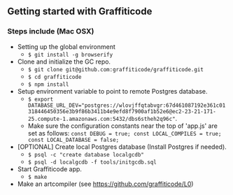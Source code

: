 ## Getting started with Graffiticode

### Steps include (Mac OSX)

* Setting up the global environment
  * `$ git install -g browserify`
* Clone and initialize the GC repo.
  * `$ git clone git@github.com:graffiticode/graffiticode.git`
  * `$ cd graffiticode`
  * `$ npm install`
* Setup environment variable to point to remote Postgres database.
  * `$ export DATABASE_URL_DEV="postgres://wlovjffqtabvgr:67d461087192e361c01318446450356e3b9f86b3411b4e9efd8f7900af1b52e6@ec2-23-21-171-25.compute-1.amazonaws.com:5432/dbs6stheh2q96c"`.
  * Make sure the configuration constants near the top of 'app.js' are set as follows: `const DEBUG = true; const LOCAL_COMPILES = true; const LOCAL_DATABASE = false;`
* [OPTIONAL] Create local Postgres database (Install Postgres if needed).
  * `$ psql -c "create database localgcdb"`
  * `$ psql -d localgcdb -f tools/initgcdb.sql`
* Start Graffiticode app.
  * `$ make`
* Make an artcompiler (see https://github.com/graffiticode/L0)

